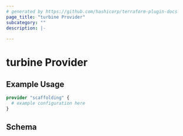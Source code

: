 ```yaml
---
# generated by https://github.com/hashicorp/terraform-plugin-docs
page_title: "turbine Provider"
subcategory: ""
description: |-
  
---
```


# turbine Provider



## Example Usage

```terraform
provider "scaffolding" {
  # example configuration here
}
```

<!-- schema generated by tfplugindocs -->
## Schema
